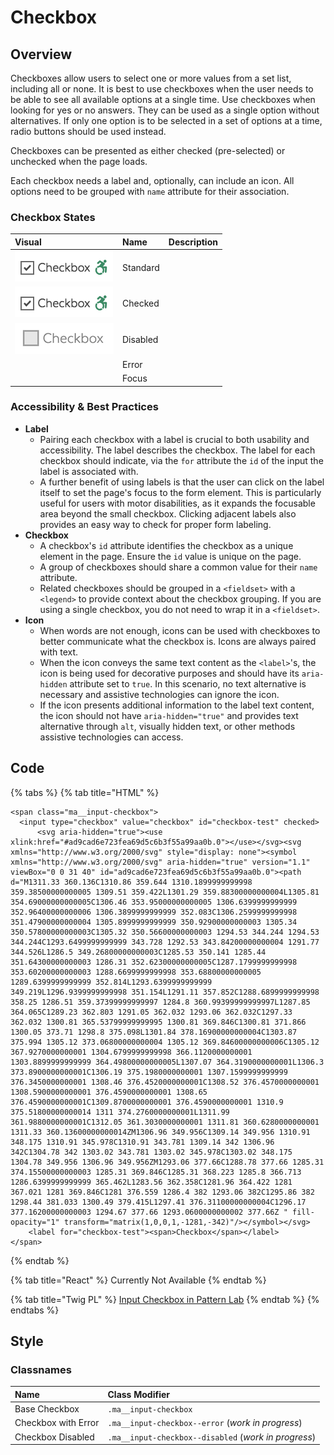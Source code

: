 # Checkbox

## Overview

Checkboxes allow users to select one or more values from a set list, including all or none. It is best to use checkboxes when the user needs to be able to see all available options at a single time. Use checkboxes when looking for yes or no answers. They can be used as a single option without alternatives. If only one option is to be selected in a set of options at a time, radio buttons should be used instead.

Checkboxes can be presented as either checked \(pre-selected\) or unchecked when the page loads.

Each checkbox needs a label and, optionally, can include an icon. All options need to be grouped with `name` attribute for their association.

### Checkbox States

| Visual | Name | Description |
| :--- | :--- | :--- |
| ![](../../.gitbook/assets/form_input_checkbox.png) | Standard |  |
| ![](../../.gitbook/assets/form_input_checkbox_checked.png) | Checked |  |
| ![](../../.gitbook/assets/checkbox-disabled-state-small.png) | Disabled |  |
|  | Error |  |
|  | Focus |  |

### Accessibility & Best Practices

* **Label**
  * Pairing each checkbox with a label is crucial to both usability and accessibility.  The label describes the checkbox. The label for each checkbox should indicate, via the `for` attribute the `id` of the input the label is associated with. 
  * A further benefit of using labels is that the user can click on the label itself to set the page's focus to the form element. This is particularly useful for users with motor disabilities, as it expands the focusable area beyond the small checkbox. Clicking adjacent labels also provides an easy way to check for proper form labeling.
* **Checkbox**
  * A checkbox's `id` attribute identifies the checkbox as a unique element in the page. Ensure the `id` value is unique on the page. 
  * A group of checkboxes should share a common value for their `name` attribute. 
  * Related checkboxes should be grouped in a `<fieldset>` with a `<legend>` to provide context about the checkbox grouping. If you are using a single checkbox, you do not need to wrap it in a `<fieldset>`.
* **Icon**
  * When words are not enough, icons can be used with checkboxes to better communicate what the checkbox is. Icons are always paired with text. 
  * When the icon conveys the same text content as the `<label>`'s, the icon is being used for decorative purposes and should have its `aria-hidden` attribute set to `true`. In this scenario, no text alternative is necessary and assistive technologies can ignore the icon. 
  * If the icon presents additional information to the label text content, the icon should not have `aria-hidden="true"` and provides text alternative through `alt`, visually hidden text, or other methods assistive technologies can access.

## Code

{% tabs %}
{% tab title="HTML" %}
```markup
<span class="ma__input-checkbox">
  <input type="checkbox" value="checkbox" id="checkbox-test" checked>
      <svg aria-hidden="true"><use xlink:href="#ad9cad6e723fea69d5c6b3f55a99aa0b.0"></use></svg><svg xmlns="http://www.w3.org/2000/svg" style="display: none"><symbol xmlns="http://www.w3.org/2000/svg" aria-hidden="true" version="1.1" viewBox="0 0 31 40" id="ad9cad6e723fea69d5c6b3f55a99aa0b.0"><path d="M1311.33 360.136C1310.86 359.644 1310.1899999999998 359.38500000000005 1309.51 359.422L1301.29 359.88300000000004L1305.81 354.69000000000005C1306.46 353.95000000000005 1306.6399999999999 352.96400000000006 1306.3899999999999 352.083C1306.2599999999998 351.47900000000004 1305.8999999999999 350.92900000000003 1305.34 350.57800000000003C1305.32 350.56600000000003 1294.53 344.244 1294.53 344.244C1293.6499999999999 343.728 1292.53 343.84200000000004 1291.77 344.526L1286.5 349.26800000000003C1285.53 350.141 1285.44 351.64300000000003 1286.31 352.62300000000005C1287.1799999999998 353.60200000000003 1288.6699999999998 353.68800000000005 1289.6399999999999 352.814L1293.6399999999999 349.219L1296.9399999999998 351.154L1291.11 357.852C1288.6899999999998 358.25 1286.51 359.37399999999997 1284.8 360.99399999999997L1287.85 364.065C1289.23 362.803 1291.05 362.032 1293.06 362.032C1297.33 362.032 1300.81 365.53799999999995 1300.81 369.846C1300.81 371.866 1300.05 373.71 1298.8 375.098L1301.84 378.16900000000004C1303.87 375.994 1305.12 373.06800000000004 1305.12 369.84600000000006C1305.12 367.9270000000001 1304.6799999999998 366.1120000000001 1303.8899999999999 364.49800000000005L1307.07 364.3190000000001L1306.3 373.8900000000001C1306.19 375.1980000000001 1307.1599999999999 376.3450000000001 1308.46 376.4520000000001C1308.52 376.4570000000001 1308.5900000000001 376.4590000000001 1308.65 376.4590000000001C1309.8700000000001 376.4590000000001 1310.9 375.51800000000014 1311 374.2760000000001L1311.99 361.9880000000001C1312.05 361.3030000000001 1311.81 360.6280000000001 1311.33 360.13600000000014ZM1306.96 349.956C1309.14 349.956 1310.91 348.175 1310.91 345.978C1310.91 343.781 1309.14 342 1306.96 342C1304.78 342 1303.02 343.781 1303.02 345.978C1303.02 348.175 1304.78 349.956 1306.96 349.956ZM1293.06 377.66C1288.78 377.66 1285.31 374.15500000000003 1285.31 369.846C1285.31 368.223 1285.8 366.713 1286.6399999999999 365.462L1283.56 362.358C1281.96 364.422 1281 367.021 1281 369.846C1281 376.559 1286.4 382 1293.06 382C1295.86 382 1298.44 381.033 1300.49 379.415L1297.41 376.31100000000004C1296.17 377.16200000000003 1294.67 377.66 1293.0600000000002 377.66Z " fill-opacity="1" transform="matrix(1,0,0,1,-1281,-342)"/></symbol></svg>
    <label for="checkbox-test"><span>Checkbox</span></label>
</span>
```
{% endtab %}

{% tab title="React" %}
Currently Not Available
{% endtab %}

{% tab title="Twig PL" %}
[Input Checkbox in Pattern Lab](https://mayflower.digital.mass.gov/patternlab/?p=atoms-input-checkbox)
{% endtab %}
{% endtabs %}

## Style

### Classnames

| Name | Class Modifier |
| :--- | :--- |
| Base Checkbox | `.ma__input-checkbox` |
| Checkbox with Error | `.ma__input-checkbox--error` \(_work in progress_\) |
| Checkbox Disabled | `.ma__input-checkbox--disabled` \(_work in progress_\) |

